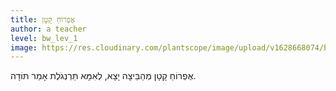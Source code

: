 ```yaml
---
title: אֶפְרוֹחַ קָטָן
author: a teacher
level: bw_lev_1
image: https://res.cloudinary.com/plantscope/image/upload/v1628668074/bookworm_webapp/illustrations/aqtfh_siz.jpg
---
```

אֶפְרוֹחַ קָטָן
מְהַבֵּיצָה יָצָא,
לְאִמָּא תַּרְנְגֹלֶת
אָמַר תּוֹדָה.
